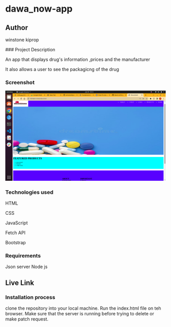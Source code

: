 # dawa_now-app
## Author
<p> winstone kiprop</p>
### Project Description
<p>An app that displays drug's information ,prices and the manufacturer </p>
<p>It also allows a user to see the packagicng of the drug </p>
<p>

### Screenshot
<img src="/assets/Screenshot from 2022-06-24 18-12-58.png">

### Technologies used
<p>HTML</p>
<p>CSS</p>
<p>JavaScript</p>
<p>Fetch API</p>
<p>Bootstrap</p>

### Requirements
Json server
Node js
## Live Link
### Installation process
clone the repository into your local machine.
Run the index.html file on teh browser.
Make sure that the server is running before trying to delete or make patch request.
